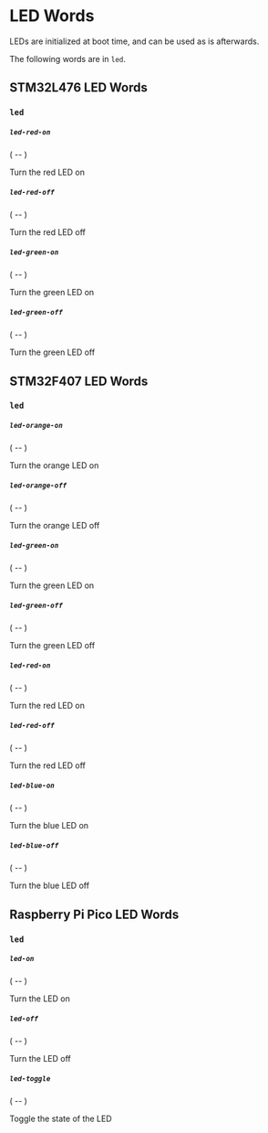 # LED Words

LEDs are initialized at boot time, and can be used as is afterwards.

The following words are in `led`.

## STM32L476 LED Words

### `led`

##### `led-red-on`
( -- )

Turn the red LED on

##### `led-red-off`
( -- )

Turn the red LED off

##### `led-green-on`
( -- )

Turn the green LED on

##### `led-green-off`
( -- )

Turn the green LED off

## STM32F407 LED Words

### `led`

##### `led-orange-on`
( -- )

Turn the orange LED on

##### `led-orange-off`
( -- )

Turn the orange LED off

##### `led-green-on`
( -- )

Turn the green LED on

##### `led-green-off`
( -- )

Turn the green LED off

##### `led-red-on`
( -- )

Turn the red LED on

##### `led-red-off`
( -- )

Turn the red LED off

##### `led-blue-on`
( -- )

Turn the blue LED on

##### `led-blue-off`
( -- )

Turn the blue LED off

## Raspberry Pi Pico LED Words

### `led`

##### `led-on`
( -- )

Turn the LED on

##### `led-off`
( -- )

Turn the LED off

##### `led-toggle`
( -- )

Toggle the state of the LED
